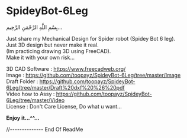 # SpideyBot-6Leg

بِسْمِ اللَّهِ الرَّحْمَنِ الرَّحِيم... 
  
Just share my Mechanical Design for Spider robot (Spidey Bot 6 leg).  
Just 3D design but never make it real.  
(Im practicing drawing 3D using FreeCAD).  
Make it with your own risk...  

3D CAD Software : https://www.freecadweb.org/  
Image : https://github.com/toopayz/SpideyBot-6Leg/tree/master/Image  
Draft Folder : https://github.com/toopayz/SpideyBot-6Leg/tree/master/Draft%20dxf%20%26%20pdf  
Video how to Assy : https://github.com/toopayz/SpideyBot-6Leg/tree/master/Video  
License : Don't Care License, Do what u want...  

**Enjoy it...^^...**  

//-------------- End Of ReadMe
